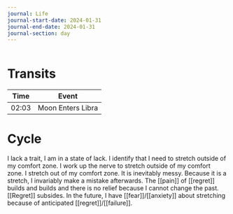 ```yaml
---
journal: Life
journal-start-date: 2024-01-31
journal-end-date: 2024-01-31
journal-section: day
---
```


```calendar-nav
```

# Transits
| Time | Event |
|------|-------|
| 02:03 | Moon Enters Libra |

# Cycle
I lack a trait, I am in a state of lack. I identify that I need to stretch outside of my comfort zone. I work up the nerve to stretch outside of my comfort zone. I stretch out of my comfort zone. It is inevitably messy. Because it is a stretch, I invariably make a mistake afterwards. The [[pain]] of [[regret]] builds and builds and there is no relief because I cannot change the past. [[Regret]] subsides. In the future, I have [[fear]]/[[anxiety]] about stretching because of anticipated [[regret]]/[[failure]]. 



